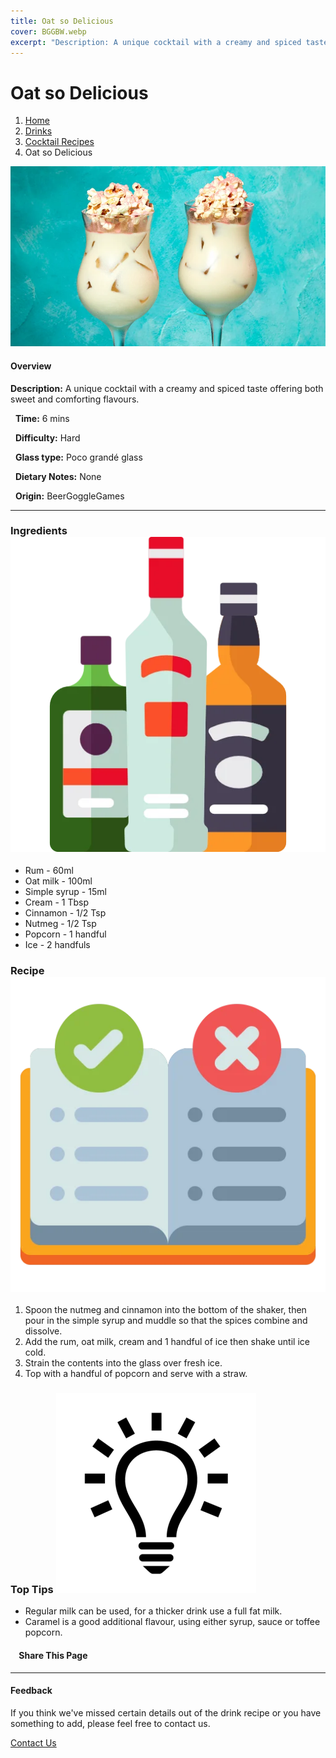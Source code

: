 ```yaml
---
title: Oat so Delicious
cover: BGGBW.webp
excerpt: "Description: A unique cocktail with a creamy and spiced taste offering both sweet and comforting flavours."
---
```


# Oat so Delicious

1.  [Home](/)
2.  [Drinks](drinks)
3.  [Cocktail Recipes](drinks/cocktailrecipes)
4.  Oat so Delicious

![](/images/oat-so-delicious.webp)

#### Overview

**Description:** A unique cocktail with a creamy and spiced taste offering both sweet and comforting flavours.

  **Time:** 6 mins

  **Difficulty:** Hard

  **Glass type:** Poco grandé glass

  **Dietary Notes:** None

  **Origin:** BeerGoggleGames

* * *

### Ingredients ![target](/images/liquor.webp)

-   Rum - 60ml
-   Oat milk - 100ml
-   Simple syrup - 15ml
-   Cream - 1 Tbsp
-   Cinnamon - 1/2 Tsp
-   Nutmeg - 1/2 Tsp
-   Popcorn - 1 handful
-   Ice - 2 handfuls

### Recipe ![target](/images/rules.webp)

1.  Spoon the nutmeg and cinnamon into the bottom of the shaker, then pour in the simple syrup and muddle so that the spices combine and dissolve.
2.  Add the rum, oat milk, cream and 1 handful of ice then shake until ice cold.
3.  Strain the contents into the glass over fresh ice.
4.  Top with a handful of popcorn and serve with a straw.

### Top Tips ![target](/images/lightbulb.webp)

-   Regular milk can be used, for a thicker drink use a full fat milk.
-   Caramel is a good additional flavour, using either syrup, sauce or toffee popcorn.

####     Share This Page

[](https://www.facebook.com/sharer/sharer.php?u=beergogglegames.co.uk/Drinks/CocktailRecipes/oat-so-delicious)[](https://www.instagram.com/direct/new/)[](https://twitter.com/intent/tweet?url=beergogglegames.co.uk/Drinks/CocktailRecipes/oat-so-delicious)

* * *

#### Feedback

If you think we've missed certain details out of the drink recipe or you have something to add, please feel free to contact us.

  
  
  
[Contact Us](contact)
